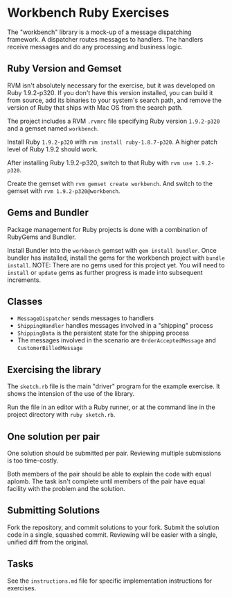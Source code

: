 # Workbench Ruby Exercises

The "workbench" library is a mock-up of a message dispatching framework. A dispatcher routes messages to handlers. The handlers receive messages and do any processing and business logic.

## Ruby Version and Gemset

RVM isn't absolutely necessary for the exercise, but it was developed on Ruby 1.9.2-p320. If you don't have this version installed, you can build it from source, add its binaries to your system's search path, and remove the version of Ruby that ships with Mac OS from the search path.

The project includes a RVM `.rvmrc` file specifying Ruby version `1.9.2-p320` and a gemset named `workbench`.

Install Ruby `1.9.2-p320` with `rvm install ruby-1.8.7-p320`. A higher patch level of Ruby 1.9.2 should work.

After installing Ruby 1.9.2-p320, switch to that Ruby with `rvm use 1.9.2-p320`.

Create the gemset with `rvm gemset create workbench`. And switch to the gemset with `rvm 1.9.2-p320@workbench`.

## Gems and Bundler

Package management for Ruby projects is done with a combination of RubyGems and Bundler.

Install Bundler into the `workbench` gemset with `gem install bundler`. Once bundler has installed, install the gems for the workbench project with `bundle install`. NOTE: There are no gems used for this project yet. You will need to `install` or `update` gems as further progress is made into subsequent increments.

## Classes

- `MessageDispatcher` sends messages to handlers
- `ShippingHandler` handles messages involved in a "shipping" process
- `ShippingData` is the persistent state for the shipping process
- The messages involved in the scenario are `OrderAcceptedMessage` and `CustomerBilledMessage`

## Exercising the library

The `sketch.rb` file is the main "driver" program for the example exercise. It shows the intension of the use of the library.

Run the file in an editor with a Ruby runner, or at the command line in the project directory with `ruby sketch.rb`.

## One solution per pair

One solution should be submitted per pair. Reviewing multiple submissions is too time-costly.

Both members of the pair should be able to explain the code with equal aplomb. The task isn't complete until members of the pair have equal facility with the problem and the solution.

## Submitting Solutions

Fork the repository, and commit solutions to your fork. Submit the solution code in a single, squashed commit. Reviewing will be easier with a single, unified diff from the original.

## Tasks

See the `instructions.md` file for specific implementation instructions for exercises.

